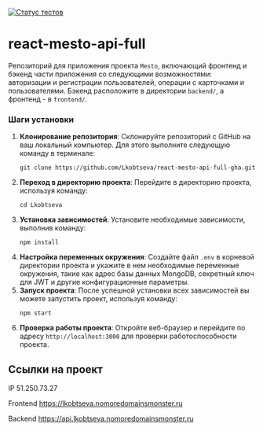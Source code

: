 [![Статус тестов](../../actions/workflows/tests.yml/badge.svg)](../../actions/workflows/tests.yml)

# react-mesto-api-full
Репозиторий для приложения проекта `Mesto`, включающий фронтенд и бэкенд части приложения со следующими возможностями: авторизации и регистрации пользователей, операции с карточками и пользователями. Бэкенд расположите в директории `backend/`, а фронтенд - в `frontend/`. 
  
### Шаги установки
1. **Клонирование репозитория**: Склонируйте репозиторий с GitHub на ваш локальный компьютер. Для этого выполните следующую команду в терминале:
    ```
    git clone https://github.com/Lkobtseva/react-mesto-api-full-gha.git
    ```
2. **Переход в директорию проекта**: Перейдите в директорию проекта, используя команду:
    ```
    cd Lkobtseva
    ```
3. **Установка зависимостей**: Установите необходимые зависимости, выполнив команду:
    ```
    npm install
    ```
4. **Настройка переменных окружения**: Создайте файл `.env` в корневой директории проекта и укажите в нем необходимые переменные окружения, такие как адрес базы данных MongoDB, секретный ключ для JWT и другие конфигурационные параметры.
5. **Запуск проекта**: После успешной установки всех зависимостей вы можете запустить проект, используя команду:
    ```
    npm start
    ```
6. **Проверка работы проекта**: Откройте веб-браузер и перейдите по адресу `http://localhost:3000` для проверки работоспособности проекта.

## Ссылки на проект

IP 51.250.73.27

Frontend https://lkobtseva.nomoredomainsmonster.ru

Backend https://api.lkobtseva.nomoredomainsmonster.ru
